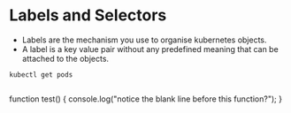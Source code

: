 # Labels and Selectors 
- Labels are the mechanism you use to organise kubernetes objects.
- A label is a key value pair without any predefined meaning that can be attached to the objects.
```
kubectl get pods 


```
function test() {
  console.log("notice the blank line before this function?");
}
```